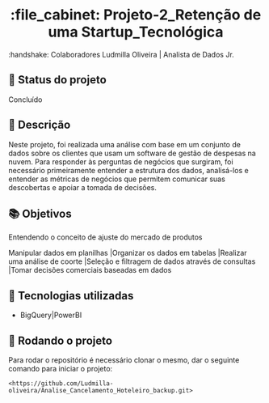 
<h1 align="center">:file_cabinet: Projeto-2_Retenção de uma Startup_Tecnológica</h1>
 :handshake: Colaboradores
</b>  Ludmilla Oliveira | Analista de Dados Jr.

## :dart: Status do projeto
</b> Concluído

## :memo: Descrição

Neste projeto, foi realizada uma análise com base em um conjunto de dados sobre os clientes que usam um software de gestão de despesas na nuvem. Para responder às 
perguntas de negócios que surgiram, foi necessário primeiramente entender a estrutura dos dados, analisá-los e entender as métricas de negócios que permitem 
comunicar suas descobertas e apoiar a tomada de decisões.


## :books: Objetivos 
</b> Entendendo o conceito de ajuste do mercado de produtos


Manipular dados em planilhas
|Organizar os dados em tabelas
|Realizar uma análise de coorte
|Seleção e filtragem de dados através de consultas
|Tomar decisões comerciais baseadas em dados

## :wrench: Tecnologias utilizadas
* BigQuery|PowerBI

## :rocket: Rodando o projeto
Para rodar o repositório é necessário clonar o mesmo, dar o seguinte comando para iniciar o projeto:
```
<https://github.com/Ludmilla-oliveira/Analise_Cancelamento_Hoteleiro_backup.git>



